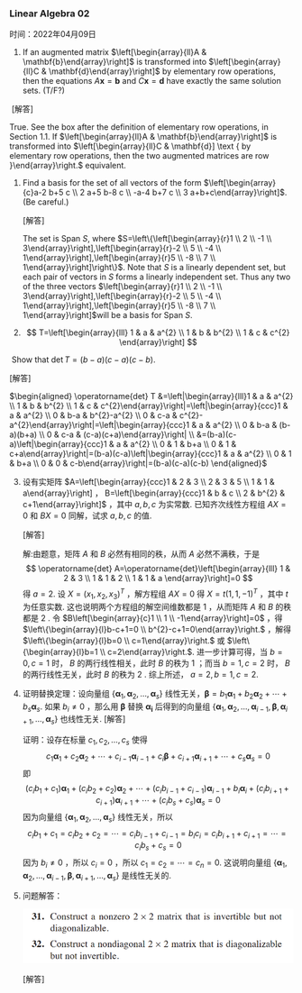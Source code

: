 ### Linear Algebra 02

时间：2022年04月09日

1. If an augmented matrix $\left[\begin{array}{ll}A & \mathbf{b}\end{array}\right]$ is transformed into $\left[\begin{array}{ll}C & \mathbf{d}\end{array}\right]$ by elementary row operations, then the equations $A \mathbf{x}=\mathbf{b}$ and $C \mathbf{x}=\mathbf{d}$ have exactly the same solution sets. (T/F?)

​	[解答]

True. See the box after the definition of elementary row operations, in Section 1.1. If $\left[\begin{array}{ll}A & \mathbf{b}\end{array}\right]$ is transformed into $\left[\begin{array}{ll}C & \mathbf{d}] \text { by elementary row operations, then the two augmented matrices are row }\end{array}\right.$ equivalent.

1. Find a basis for the set of all vectors of the form $\left[\begin{array}{c}a-2 b+5 c \\ 2 a+5 b-8 c \\ -a-4 b+7 c \\ 3 a+b+c\end{array}\right]$.(Be careful.)

   [解答]

   The set is Span $S$, where $S=\left\{\left[\begin{array}{r}1 \\ 2 \\ -1 \\ 3\end{array}\right],\left[\begin{array}{r}-2 \\ 5 \\ -4 \\ 1\end{array}\right],\left[\begin{array}{r}5 \\ -8 \\ 7 \\ 1\end{array}\right]\right\}$. Note that $S$ is a linearly dependent set, but each pair of vectors in $S$ forms a linearly independent set. Thus any two of the three vectors $\left[\begin{array}{r}1 \\ 2 \\ -1 \\ 3\end{array}\right],\left[\begin{array}{r}-2 \\ 5 \\ -4 \\ 1\end{array}\right],\left[\begin{array}{r}5 \\ -8 \\ 7 \\ 1\end{array}\right]$will be a basis for Span $S$.

2. $$
   T=\left[\begin{array}{lll}
   1 & a & a^{2} \\
   1 & b & b^{2} \\
   1 & c & c^{2}
   \end{array}\right]
   $$

   

​        Show that $\operatorname{det} T=(b-a)(c-a)(c-b)$.

   [解答]

   $\begin{aligned} \operatorname{det} T &=\left|\begin{array}{lll}1 & a & a^{2} \\ 1 & b & b^{2} \\ 1 & c & c^{2}\end{array}\right|=\left|\begin{array}{ccc}1 & a & a^{2} \\ 0 & b-a & b^{2}-a^{2} \\ 0 & c-a & c^{2}-a^{2}\end{array}\right|=\left|\begin{array}{ccc}1 & a & a^{2} \\ 0 & b-a & (b-a)(b+a) \\ 0 & c-a & (c-a)(c+a)\end{array}\right| \\ &=(b-a)(c-a)\left|\begin{array}{ccc}1 & a & a^{2} \\ 0 & 1 & b+a \\ 0 & 1 & c+a\end{array}\right|=(b-a)(c-a)\left|\begin{array}{ccc}1 & a & a^{2} \\ 0 & 1 & b+a \\ 0 & 0 & c-b\end{array}\right|=(b-a)(c-a)(c-b) \end{aligned}$

   

3. 设有实矩阵 $A=\left[\begin{array}{ccc}1 & 2 & 3 \\ 2 & 3 & 5 \\ 1 & 1 & a\end{array}\right] ， B=\left[\begin{array}{ccc}1 & b & c \\ 2 & b^{2} & c+1\end{array}\right]$ ，其中 $a, b, c$ 为实常数. 已知齐次线性方程组 $A X=0$ 和 $B X=0$ 同解，试求 $a, b, c$ 的值. 

   [解答]

   解:由题意，矩阵 $A$ 和 $B$ 必然有相同的秩，从而 $A$ 必然不满秩，于是
   $$
   \operatorname{det} A=\operatorname{det}\left[\begin{array}{lll}
   1 & 2 & 3 \\
   1 & 1 & 2 \\
   1 & 1 & a
   \end{array}\right]=0
   $$
   得 $a=2$.
   设 $X=\left(x_{1}, x_{2}, x_{3}\right)^{T}$ ，解方程组 $A X=0$ 得 $X=t(1,1,-1)^{T}$ ，其中 $t$ 为任意实数. 这也说明两个方程组的解空间维数都是 1 ，从而矩阵 $A$ 和 $B$ 的秩都是 2 .
   令 $B\left[\begin{array}{c}1 \\ 1 \\ -1\end{array}\right]=0$ ，得 $\left\{\begin{array}{l}b-c+1=0 \\ b^{2}-c+1=0\end{array}\right.$ ，解得 $\left\{\begin{array}{l}b=0 \\ c=1\end{array}\right.$ 或 $\left\{\begin{array}{l}b=1 \\ c=2\end{array}\right.$.
   进一步计算可得，当 $b=0, c=1$ 时， $B$ 的两行线性相关，此时 $B$ 的秩为 1 ；而当 $b=1, c=2$ 时， $B$ 的两行线性无关，此时 $B$ 的秩为 2 .
   综上所述， $a=2, b=1, c=2$.

   

4. 证明替换定理：设向量组 $\left\{\boldsymbol{\alpha}_{1}, \boldsymbol{\alpha}_{2}, \ldots, \boldsymbol{\alpha}_{s}\right\}$ 线性无关，$\boldsymbol{\beta}=b_{1} \boldsymbol{\alpha}_{1}+b_{2} \boldsymbol{\alpha}_{2}+\cdots+b_{s} \boldsymbol{\alpha}_{s}$. 如果 $b_{i} \neq 0$ ，那么用 $\boldsymbol{\beta}$ 替换 $\boldsymbol{\boldsymbol { \alpha } _ { i }}$ 后得到的向量组 $\left\{\boldsymbol{\alpha}_{1}, \boldsymbol{\alpha}_{2}, \ldots, \boldsymbol{\alpha}_{i-1}, \boldsymbol{\beta}, \boldsymbol{\alpha}_{i+1}, \ldots, \boldsymbol{\alpha}_{s}\right\}$ 也线性无关.
   [解答]

   证明：设存在标量 $c_{1}, c_{2}, \ldots, c_{s}$ 使得
   $$
   c_{1} \boldsymbol{\alpha}_{1}+c_{2} \boldsymbol{\alpha}_{2}+\cdots+c_{i-1} \boldsymbol{\alpha}_{i-1}+c_{i} \boldsymbol{\beta}+c_{i+1} \boldsymbol{\alpha}_{i+1}+\cdots+c_{s} \boldsymbol{\alpha}_{s}=0
   $$
   即
   $$
   \left(c_{i} b_{1}+c_{1}\right) \boldsymbol{\alpha}_{1}+\left(c_{i} b_{2}+c_{2}\right) \boldsymbol{\alpha}_{2}+\cdots+\left(c_{i} b_{i-1}+c_{i-1}\right) \boldsymbol{\alpha}_{i-1}+b_{i} \boldsymbol{\alpha}_{i}+\left(c_{i} b_{i+1}+c_{i+1}\right) \boldsymbol{\alpha}_{i+1}+\cdots+\left(c_{i} b_{s}+c_{s}\right) \boldsymbol{\alpha}_{s}=0
   $$
   因为向量组 $\left\{\boldsymbol{\alpha}_{1}, \boldsymbol{\alpha}_{2}, \ldots, \boldsymbol{\alpha}_{s}\right\}$ 线性无关，所以
   $$
   c_{i} b_{1}+c_{1}=c_{i} b_{2}+c_{2}=\cdots=c_{i} b_{i-1}+c_{i-1}=b_{i} c_{i}=c_{i} b_{i+1}+c_{i+1}=\cdots=c_{i} b_{s}+c_{s}=0
   $$
   因为 $b_{i} \neq 0$ ，所以 $c_{i}=0$ ，所以 $c_{1}=c_{2}=\cdots=c_{n}=0$.
   这说明向量组 $\left\{\boldsymbol{\alpha}_{1}, \boldsymbol{\alpha}_{2}, \ldots, \boldsymbol{\alpha}_{i-1}, \boldsymbol{\beta}, \boldsymbol{\alpha}_{i+1}, \ldots, \boldsymbol{\alpha}_{s}\right\}$ 是线性无关的.

5. 问题解答：

   ![](image-20220414133524782.png)

   [解答]

   